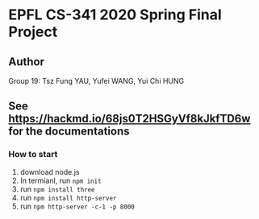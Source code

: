 # EPFL CS-341 2020 Spring Final Project

## Author
Group 19: Tsz Fung YAU, Yufei WANG, Yui Chi HUNG 

## See https://hackmd.io/68js0T2HSGyVf8kJkfTD6w for the documentations

### How to start 

1. download node.js
2. In termianl, run `npm init`
3. run `npm install three`
4. run `npm install http-server`
5. run `npm http-server -c-1 -p 8000`

